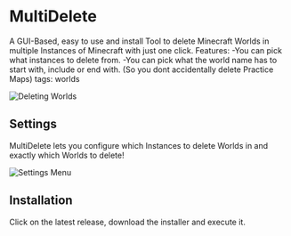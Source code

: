 # MultiDelete
A GUI-Based, easy to use and install Tool to delete Minecraft Worlds in multiple Instances of Minecraft with just one click.
Features:
-You can pick what instances to delete from.
-You can pick what the world name has to start with, include or end with. (So you dont accidentally delete Practice Maps)
tags: worlds

![Deleting Worlds](https://user-images.githubusercontent.com/107059342/175829141-d05fb713-1f1a-4aa6-93b5-7f8b7bba8262.png)

## Settings
MultiDelete lets you configure which Instances to delete Worlds in and exactly which Worlds to delete!

![Settings Menu](https://user-images.githubusercontent.com/107059342/175830441-87a67d30-cc49-491a-b114-4f2634122791.png)

## Installation
Click on the latest release, download the installer and execute it.
